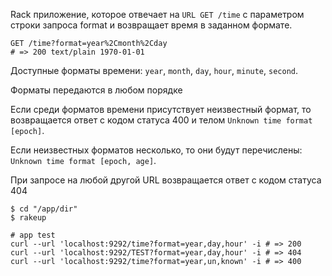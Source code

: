 Rack приложение, которое отвечает на `URL GET /time` с параметром строки запроса format и возвращает время в заданном формате. 

```
GET /time?format=year%2Cmonth%2Cday
# => 200 text/plain 1970-01-01
```

Доступные форматы времени: `year`, `month`, `day`, `hour`, `minute`, `second`.

Форматы передаются в любом порядке

Если среди форматов времени присутствует неизвестный формат, то возвращается ответ с кодом статуса 400 и телом `Unknown time format [epoch]`.

Если неизвестных форматов несколько, то они будут перечислены: `Unknown time format [epoch, age]`.

При запросе на любой другой URL возвращается ответ с кодом статуса 404

```
$ cd "/app/dir"
$ rakeup

# app test
curl --url 'localhost:9292/time?format=year,day,hour' -i # => 200
curl --url 'localhost:9292/TEST?format=year,day,hour' -i # => 404
curl --url 'localhost:9292/time?format=year,un,known' -i # => 400
```
